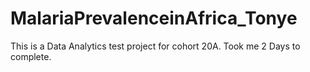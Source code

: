 # MalariaPrevalenceinAfrica_Tonye
This is a Data Analytics test project for cohort 20A. Took me 2 Days to complete.
